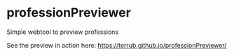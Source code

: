# professionPreviewer
Simple webtool to preview professions

See the preview in action here:
https://terrub.github.io/professionPreviewer/
